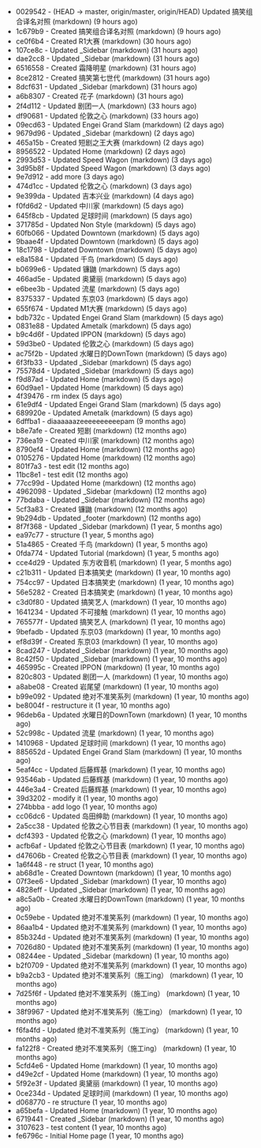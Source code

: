 * 0029542 - (HEAD -> master, origin/master, origin/HEAD) Updated 搞笑组合译名对照 (markdown) (9 hours ago) <TC>
* 1c679b9 - Created 搞笑组合译名对照 (markdown) (9 hours ago) <TC>
* ce0f6b4 - Created R1大赛 (markdown) (30 hours ago) <TC>
* 107ce8c - Updated _Sidebar (markdown) (31 hours ago) <TC>
* dae2cc8 - Updated _Sidebar (markdown) (31 hours ago) <TC>
* 6516558 - Created 霜降明星 (markdown) (31 hours ago) <TC>
* 8ce2812 - Created 搞笑第七世代 (markdown) (31 hours ago) <TC>
* 8dcf631 - Updated _Sidebar (markdown) (31 hours ago) <TC>
* a6b8307 - Created 花子 (markdown) (31 hours ago) <TC>
* 2f4d112 - Updated 剧团一人 (markdown) (33 hours ago) <TC>
* df90681 - Updated 伦敦之心 (markdown) (33 hours ago) <TC>
* 09ecd63 - Updated Engei Grand Slam (markdown) (2 days ago) <TC>
* 9679d96 - Updated _Sidebar (markdown) (2 days ago) <TC>
* 465a15b - Created 短剧之王大赛 (markdown) (2 days ago) <TC>
* 8956522 - Updated Home (markdown) (2 days ago) <TC>
* 2993d53 - Updated Speed Wagon (markdown) (3 days ago) <TC>
* 3d95b8f - Updated Speed Wagon (markdown) (3 days ago) <TC>
* 9e7d912 - add more (3 days ago) <tcgriffith>
* 474d1cc - Updated 伦敦之心 (markdown) (3 days ago) <TC>
* 9e399da - Updated 吉本兴业 (markdown) (4 days ago) <TC>
* f0fd6d2 - Updated 中川家 (markdown) (5 days ago) <TC>
* 645f8cb - Updated 足球时间 (markdown) (5 days ago) <TC>
* 371785d - Updated Non Style (markdown) (5 days ago) <TC>
* 60fb066 - Updated Downtown (markdown) (5 days ago) <TC>
* 9baae4f - Updated Downtown (markdown) (5 days ago) <TC>
* 18c1798 - Updated Downtown (markdown) (5 days ago) <TC>
* e8a1584 - Updated 千鸟 (markdown) (5 days ago) <TC>
* b0699e6 - Updated 镰鼬 (markdown) (5 days ago) <TC>
* 466ad5e - Updated 奥黛丽 (markdown) (5 days ago) <TC>
* e6bee3b - Updated 流星 (markdown) (5 days ago) <TC>
* 8375337 - Updated 东京03 (markdown) (5 days ago) <TC>
* 655f674 - Updated M1大赛 (markdown) (5 days ago) <TC>
* bdb732c - Updated Engei Grand Slam (markdown) (5 days ago) <TC>
* 0831e88 - Updated Ametalk (markdown) (5 days ago) <TC>
* b9c4d6f - Updated IPPON (markdown) (5 days ago) <TC>
* 59d3be0 - Updated 伦敦之心 (markdown) (5 days ago) <TC>
* ac75f2b - Updated 水曜日的DownTown (markdown) (5 days ago) <TC>
* 6f3fb33 - Updated _Sidebar (markdown) (5 days ago) <TC>
* 75578d4 - Updated _Sidebar (markdown) (5 days ago) <TC>
* f9d87ad - Updated Home (markdown) (5 days ago) <TC>
* 60d9ae1 - Updated Home (markdown) (5 days ago) <TC>
* 4f39476 - rm index (5 days ago) <tcgriffith>
* 61e9df4 - Updated Engei Grand Slam (markdown) (5 days ago) <TC>
* 689920e - Updated Ametalk (markdown) (5 days ago) <TC>
* 6dffba1 - diaaaaaazeeeeeeeeeepam (9 months ago) <tcgriffith>
* b8e7afe - Created 短剧 (markdown) (12 months ago) <TC>
* 736ea19 - Created 中川家 (markdown) (12 months ago) <TC>
* 8790ef4 - Updated Home (markdown) (12 months ago) <TC>
* 0105276 - Updated Home (markdown) (12 months ago) <TC>
* 801f7a3 - test edit (12 months ago) <TC>
* 11bc8e1 - test edit (12 months ago) <TC>
* 77cc99d - Updated Home (markdown) (12 months ago) <TC>
* 4962098 - Updated _Sidebar (markdown) (12 months ago) <TC>
* 77bdaba - Updated _Sidebar (markdown) (12 months ago) <TC>
* 5cf3a83 - Created 镰鼬 (markdown) (12 months ago) <TC>
* 9b294db - Updated _footer (markdown) (12 months ago) <TC>
* 8f7f368 - Updated _Sidebar (markdown) (1 year, 5 months ago) <TC>
* ea97c77 - structure (1 year, 5 months ago) <tcgriffith>
* 51a4865 - Created 千鸟 (markdown) (1 year, 5 months ago) <TC>
* 0fda774 - Updated Tutorial (markdown) (1 year, 5 months ago) <TC>
* cce4d29 - Updated 东方收音机 (markdown) (1 year, 5 months ago) <TC>
* c21b311 - Updated 日本搞笑史 (markdown) (1 year, 10 months ago) <TC>
* 754cc97 - Updated 日本搞笑史 (markdown) (1 year, 10 months ago) <TC>
* 56e5282 - Created 日本搞笑史 (markdown) (1 year, 10 months ago) <TC>
* c3d0f80 - Updated 搞笑艺人 (markdown) (1 year, 10 months ago) <TC>
* 1641234 - Updated 不可接触 (markdown) (1 year, 10 months ago) <crossrx>
* 765577f - Updated 搞笑艺人 (markdown) (1 year, 10 months ago) <TC>
* 9befadb - Updated 东京03 (markdown) (1 year, 10 months ago) <TC>
* ef8d39f - Created 东京03 (markdown) (1 year, 10 months ago) <TC>
* 8cad247 - Updated _Sidebar (markdown) (1 year, 10 months ago) <TC>
* 8c42f50 - Updated _Sidebar (markdown) (1 year, 10 months ago) <TC>
* 465995c - Created IPPON (markdown) (1 year, 10 months ago) <TC>
* 820c803 - Updated 剧团一人 (markdown) (1 year, 10 months ago) <TC>
* a8abe08 - Created 岩尾望 (markdown) (1 year, 10 months ago) <TC>
* b99e092 - Updated 绝对不准笑系列 (markdown) (1 year, 10 months ago) <Humi2314>
* be8004f - restructure it (1 year, 10 months ago) <tcgriffith>
* 96deb6a - Updated 水曜日的DownTown (markdown) (1 year, 10 months ago) <Humi2314>
* 52c998c - Updated 流星 (markdown) (1 year, 10 months ago) <tohrusnbs>
* 1410968 - Updated 足球时间 (markdown) (1 year, 10 months ago) <TC>
* 885652d - Updated Engei Grand Slam (markdown) (1 year, 10 months ago) <TC>
* 5eaf4cc - Updated 后藤辉基 (markdown) (1 year, 10 months ago) <TC>
* 93546ab - Updated 后藤辉基 (markdown) (1 year, 10 months ago) <TC>
* 446e3a4 - Created 后藤辉基 (markdown) (1 year, 10 months ago) <TC>
* 39d3202 - modify it (1 year, 10 months ago) <tcgriffith>
* 274bbba - add logo (1 year, 10 months ago) <tcgriffith>
* cc06dc6 - Updated 岛田绅助 (markdown) (1 year, 10 months ago) <TC>
* 2a5cc38 - Updated 伦敦之心节目表 (markdown) (1 year, 10 months ago) <TC>
* dcf4393 - Updated 伦敦之心 (markdown) (1 year, 10 months ago) <TC>
* acfb6af - Updated 伦敦之心节目表 (markdown) (1 year, 10 months ago) <TC>
* d47606b - Created 伦敦之心节目表 (markdown) (1 year, 10 months ago) <TC>
* 1a6f448 - re struct (1 year, 10 months ago) <tcgriffith>
* ab68d1e - Created Downtown (markdown) (1 year, 10 months ago) <TC>
* 07f3ee6 - Updated _Sidebar (markdown) (1 year, 10 months ago) <TC>
* 4828eff - Updated _Sidebar (markdown) (1 year, 10 months ago) <Humi2314>
* a8c5a0b - Created 水曜日的DownTown (markdown) (1 year, 10 months ago) <Humi2314>
* 0c59ebe - Updated 绝对不准笑系列 (markdown) (1 year, 10 months ago) <Humi2314>
* 86aa1b4 - Updated 绝对不准笑系列 (markdown) (1 year, 10 months ago) <Humi2314>
* 85b324d - Updated 绝对不准笑系列 (markdown) (1 year, 10 months ago) <Humi2314>
* 7026d80 - Updated 绝对不准笑系列 (markdown) (1 year, 10 months ago) <Humi2314>
* 08244ee - Updated _Sidebar (markdown) (1 year, 10 months ago) <Humi2314>
* b2f0709 - Updated 绝对不准笑系列 (markdown) (1 year, 10 months ago) <Humi2314>
* b9a2cb3 - Updated 绝对不准笑系列（施工ing） (markdown) (1 year, 10 months ago) <Humi2314>
* 7d25f6f - Updated 绝对不准笑系列（施工ing） (markdown) (1 year, 10 months ago) <Humi2314>
* 38f9967 - Updated 绝对不准笑系列（施工ing） (markdown) (1 year, 10 months ago) <Humi2314>
* f6fa4fd - Updated 绝对不准笑系列（施工ing） (markdown) (1 year, 10 months ago) <Humi2314>
* fa122f8 - Created 绝对不准笑系列（施工ing） (markdown) (1 year, 10 months ago) <Humi2314>
* 5cfd4e6 - Updated Home (markdown) (1 year, 10 months ago) <TC>
* d49e2cf - Updated Home (markdown) (1 year, 10 months ago) <TC>
* 5f92e3f - Updated 奥黛丽 (markdown) (1 year, 10 months ago) <TC>
* 0ce234d - Updated 足球时间 (markdown) (1 year, 10 months ago) <TC>
* d068770 - re structure (1 year, 10 months ago) <tcgriffith>
* a65befa - Updated Home (markdown) (1 year, 10 months ago) <TC>
* 6719441 - Created _Sidebar (markdown) (1 year, 10 months ago) <TC>
* 3107623 - test content (1 year, 10 months ago) <tcgriffith>
* fe6796c - Initial Home page (1 year, 10 months ago) <TC>